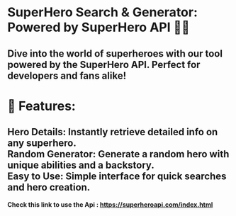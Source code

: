 <h1>SuperHero Search & Generator: Powered by SuperHero API 🦸‍♂️</h1>
<h2>Dive into the world of superheroes with our tool powered by the SuperHero API. Perfect for developers and fans alike!<h2></h2>
<h1>


🌟 Features:
  
</h1>
<h2>Hero Details: Instantly retrieve detailed info on any superhero.<br>
Random Generator: Generate a random hero with unique abilities and a backstory.<br>
Easy to Use: Simple interface for quick searches and hero creation.</h2>

  <b>Check this link to use the Api : https://superheroapi.com/index.html</b>
